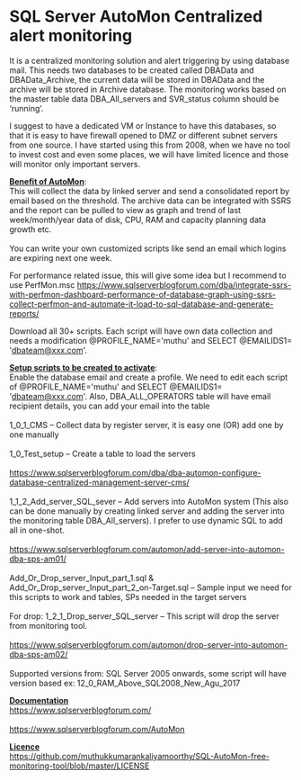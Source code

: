# SQL Server AutoMon Centralized alert monitoring


It is a centralized monitoring solution and alert triggering by using database mail. This needs two databases to be created called DBAData and DBAData_Archive, the current data will be stored in DBAData and the archive will be stored in Archive database. The monitoring works based on the master table data DBA_All_servers and SVR_status column should be ‘running’.

I suggest to have a dedicated VM or Instance to have this databases, so that it is easy to have firewall opened to DMZ or different subnet servers from one source. I have started using this from 2008, when we have no tool to invest cost and even some places, we will have limited licence and those will monitor only important servers.

<Strong> <u>Benefit of AutoMon</u></Strong>:<br> This will collect the data by linked server and send a consolidated report by email based on the threshold. The archive data can be integrated with SSRS and the report can be pulled to view as graph and trend of last week/month/year data of disk, CPU, RAM and capacity planning data growth etc.</br>
<br>You can write your own customized scripts like send an email which logins are expiring next one week. </br>

For performance related issue, this will give some idea but I recommend to use PerfMon.msc https://www.sqlserverblogforum.com/dba/integrate-ssrs-with-perfmon-dashboard-performance-of-database-graph-using-ssrs-collect-perfmon-and-automate-it-load-to-sql-database-and-generate-reports/

Download all 30+ scripts. Each script will have own data collection and needs a modification @PROFILE_NAME='muthu' and SELECT @EMAILIDS1= 'dbateam@xxx.com'.

<Strong> <u>Setup scripts to be created to activate</u></Strong>:
<br>Enable the database email and create a profile. We need to edit each script of @PROFILE_NAME='muthu' and SELECT @EMAILIDS1= 'dbateam@xxx.com'. Also, DBA_ALL_OPERATORS table will have email recipient details, you can add your email into the table </br>
<br>1_0_1_CMS – Collect data by register server, it is easy one (OR) add one by one manually</br>
<br>1_0_Test_setup – Create a table to load the servers</br>
<br>https://www.sqlserverblogforum.com/dba/dba-automon-configure-database-centralized-management-server-cms/<br>
<br>1_1_2_Add_server_SQL_sever – Add servers into AutoMon system (This also can be done manually by creating linked server and adding the server into the monitoring table DBA_All_servers). I prefer to use dynamic SQL to add all in one-shot.</br>
<br>https://www.sqlserverblogforum.com/automon/add-server-into-automon-dba-sps-am01/</br>
<br>Add_Or_Drop_server_Input_part_1.sql & Add_Or_Drop_server_Input_part_2_on-Target.sql – Sample input we need for this scripts to work and tables, SPs needed in the target servers</br>
<br>For drop: 1_2_1_Drop_server_SQL_server – This script will drop the server from monitoring tool.</br>
<br>https://www.sqlserverblogforum.com/automon/drop-server-into-automon-dba-sps-am02/</br>
<br>Supported versions from: SQL Server 2005 onwards, some script will have version based ex: 12_0_RAM_Above_SQL2008_New_Agu_2017</br>

<u><Strong>Documentation</u></Strong>
<br>https://www.sqlserverblogforum.com/</br>
<br>https://www.sqlserverblogforum.com/AutoMon</br>

<u><Strong>Licence </u></Strong>
<br>https://github.com/muthukkumarankaliyamoorthy/SQL-AutoMon-free-monitoring-tool/blob/master/LICENSE</br>

